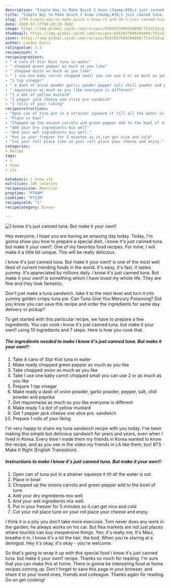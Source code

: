```yaml
---
description: "Simple Way to Make Quick I know it&amp;#39;s just canned tuna. But make it your own!!"
title: "Simple Way to Make Quick I know it&amp;#39;s just canned tuna. But make it your own!!"
slug: 1749-simple-way-to-make-quick-i-know-it-and-39-s-just-canned-tuna-but-make-it-your-own
date: 2020-07-17T08:29:29.398Z
image: https://img-global.cpcdn.com/recipes/6563657600204800/751x532cq70/i-know-its-just-canned-tuna-but-make-it-your-own-recipe-main-photo.jpg
thumbnail: https://img-global.cpcdn.com/recipes/6563657600204800/751x532cq70/i-know-its-just-canned-tuna-but-make-it-your-own-recipe-main-photo.jpg
cover: https://img-global.cpcdn.com/recipes/6563657600204800/751x532cq70/i-know-its-just-canned-tuna-but-make-it-your-own-recipe-main-photo.jpg
author: Landon Davis
ratingvalue: 3.3
reviewcount: 4
recipeingredient:
- " 4 cans of Star Kist tuna in water"
- " chopped green pepper as much as you like"
- " chopped onion as much as you like"
- " I use one baby carrot chopped small you can use 2 or as much as you like"
- "1 tsp vinegar"
- " a dash of onion powder garlic powder pepper salt chill powder and paprika"
- " mayonnaise as much as you like everyone is different"
- "1 a dot of yellow mustard"
- "1 pepper jack cheese one slice pre sandwich"
- "1 rolls of your liking"
recipeinstructions:
- "Open can of tuna put in a strainer squeeze it till all the water is out."
- "Place in bowl"
- "Chopped up the onions carrots and green pepper add to the bowl of tune"
- "Add your dry ingredients mix well"
- "And your wet ingredients mix well."
- "Put in your freezer for 5 minutes so it.can get nice and cold"
- "Cut your roll place tune on your roll place your cheese and enjoy."
categories:
- Recipe
tags:
- i
- know
- its

katakunci: i know its 
nutrition: 180 calories
recipecuisine: American
preptime: "PT40M"
cooktime: "PT52M"
recipeyield: "1"
recipecategory: Dinner

---
```



![I know it&#39;s just canned tuna. But make it your own!!](https://img-global.cpcdn.com/recipes/6563657600204800/751x532cq70/i-know-its-just-canned-tuna-but-make-it-your-own-recipe-main-photo.jpg)

Hey everyone, I hope you are having an amazing day today. Today, I'm gonna show you how to prepare a special dish, i know it&#39;s just canned tuna. but make it your own!!. One of my favorites food recipes. For mine, I will make it a little bit unique. This will be really delicious.

I know it&#39;s just canned tuna. But make it your own!! is one of the most well liked of current trending foods in the world. It's easy, it's fast, it tastes yummy. It's appreciated by millions daily. I know it&#39;s just canned tuna. But make it your own!! is something which I have loved my whole life. They are fine and they look fantastic.

Don&#39;t just make a tuna sandwich. take it to the next level and turn it into yummy golden crispy tuna pie. Can Tuna Give You Mercury Poisoning? Did you know you can save this recipe and order the ingredients for same day delivery or pickup?


To get started with this particular recipe, we have to prepare a few ingredients. You can cook i know it&#39;s just canned tuna. but make it your own!! using 10 ingredients and 7 steps. Here is how you cook that.

<!--inarticleads1-->

##### The ingredients needed to make I know it&#39;s just canned tuna. But make it your own!!:

1. Take  4 cans of Star Kist tuna in water
1. Make ready  chopped green pepper as much as you like
1. Take  chopped onion as much as you like
1. Take  I use one baby carrot chopped small you can use 2 or as much as you like
1. Prepare 1 tsp vinegar
1. Make ready  a dash of onion powder, garlic powder, pepper, salt, chill powder and paprika
1. Get  mayonnaise as much as you like everyone is different
1. Make ready 1 a dot of yellow mustard
1. Get 1 pepper jack cheese one slice pre. sandwich
1. Prepare 1 rolls of your liking


I&#39;m very happy to share my tuna sandwich recipe with you today. I&#39;ve been making this simple but delicious sandwich for years and years, even when I lived in Korea. Every time I made them my friends in Korea wanted to know the recipe, and as you see in the video my friends in LA like them, too! BTS - Make It Right (English Translation). 

<!--inarticleads2-->

##### Instructions to make I know it&#39;s just canned tuna. But make it your own!!:

1. Open can of tuna put in a strainer squeeze it till all the water is out.
1. Place in bowl
1. Chopped up the onions carrots and green pepper add to the bowl of tune
1. Add your dry ingredients mix well
1. And your wet ingredients mix well.
1. Put in your freezer for 5 minutes so it.can get nice and cold
1. Cut your roll place tune on your roll place your cheese and enjoy.


I think it is a pity you don&#39;t take more exercose. Tom never does any work in the garden; he always works on his car. But flea markets are not just places where tourists can buy inexpensive things. Yes, it&#39;s really me, It&#39;s Maui, breathe it in, I know it&#39;s a lot the hair, the bod, When you&#39;re staring at a demigod. Hey it&#39;s okay, it&#39;s okay - you&#39;re welcome. 

So that's going to wrap it up with this special food i know it&#39;s just canned tuna. but make it your own!! recipe. Thanks so much for reading. I'm sure that you can make this at home. There is gonna be interesting food at home recipes coming up. Don't forget to save this page in your browser, and share it to your loved ones, friends and colleague. Thanks again for reading. Go on get cooking!
